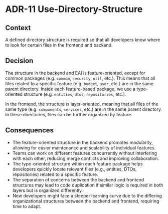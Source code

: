 # ADR-11 Use-Directory-Structure

## Context

A defined directory structure is required so that all developers know where to look for certain files in the frontend and backend.

## Decision

The structure in the backend and EAI is feature-oriented, except for common packages (e.g. `common`, `security`, `util`, etc.).
This means that all files related to a specific feature (e.g. `budget`, `user`, etc.) are in the same parent directory.
Inside each feature-based package, we use a type-oriented structure (e.g. `entities`, `dtos`, `repositories`, etc.).

In the frontend, the structure is layer-oriented, meaning that all files of the same type (e.g. `components`, `services`, etc.) are in the same parent
directory. In these directories, files can be further organized by feature.

## Consequences

- The feature-oriented structure in the backend promotes modularity, allowing for easier maintenance and scalability of individual features.
- Teams can work on different features concurrently without interfering with each other, reducing merge conflicts and improving collaboration.
- The type-oriented structure within each feature package helps developers quickly locate relevant files (e.g., entities, DTOs, repositories) related to a specific feature.
- The separation of concerns between the backend and frontend structures may lead to code duplication if similar logic is required in both layers but is organized differently.
- New developers might face a steeper learning curve due to the differing organizational structures between the backend and frontend, requiring time to adapt.
